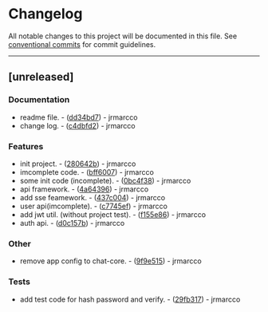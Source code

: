 # Changelog

All notable changes to this project will be documented in this file. See [conventional commits](https://www.conventionalcommits.org/) for commit guidelines.

---
## [unreleased]

### Documentation

- readme file. - ([dd34bd7](https://github.com/jrmarcco/easy-chat/commit/dd34bd7c97e8b5a8fb70ec3b07d0e31a255ee9c5)) - jrmarcco
- change log. - ([c4dbfd2](https://github.com/jrmarcco/easy-chat/commit/c4dbfd2a54bc116ce65460248a925616f1b3ee5b)) - jrmarcco

### Features

- init project. - ([280642b](https://github.com/jrmarcco/easy-chat/commit/280642bcbbfd5a4d6ec07b245a7a3858945119c1)) - jrmarcco
- imcomplete code. - ([bff6007](https://github.com/jrmarcco/easy-chat/commit/bff6007f31a235992c88634c2c2f92f7f8ab2009)) - jrmarcco
- some init code (incomplete). - ([0bc4f38](https://github.com/jrmarcco/easy-chat/commit/0bc4f38883d4d8b03ea845bbe2e7b9ea54673c2f)) - jrmarcco
- api framework. - ([4a64396](https://github.com/jrmarcco/easy-chat/commit/4a64396d9a087c887de0f9e3d0945a9c1bce2928)) - jrmarcco
- add sse feamework. - ([437c004](https://github.com/jrmarcco/easy-chat/commit/437c004a89ed60d801c8a8061b82feba1cd8dd71)) - jrmarcco
- user api(imcomplete). - ([c7745ef](https://github.com/jrmarcco/easy-chat/commit/c7745ef0c5ecca1f2ac516f8a7e8083f05539bfa)) - jrmarcco
- add jwt util. (without project test). - ([f155e86](https://github.com/jrmarcco/easy-chat/commit/f155e868bc1a1abaaddf0e86a4fc138496d13d76)) - jrmarcco
- auth api. - ([d0c157b](https://github.com/jrmarcco/easy-chat/commit/d0c157be95b44fd9b153f5534cdea5805eebb3c5)) - jrmarcco

### Other

- remove app config to chat-core. - ([9f9e515](https://github.com/jrmarcco/easy-chat/commit/9f9e515ba3ca8212a47db33e93c7929d9eda4b47)) - jrmarcco

### Tests

- add test code for hash password and verify. - ([29fb317](https://github.com/jrmarcco/easy-chat/commit/29fb317a7a0f6ead1d7086a8b27fc50b77bc6633)) - jrmarcco

<!-- generated by git-cliff -->
